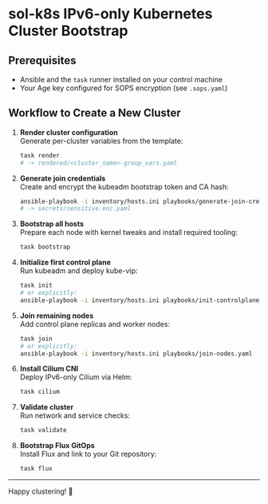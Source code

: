 # sol-k8s IPv6-only Kubernetes Cluster Bootstrap

## Prerequisites

- Ansible and the `task` runner installed on your control machine
- Your Age key configured for SOPS encryption (see `.sops.yaml`)

## Workflow to Create a New Cluster

1. **Render cluster configuration**  
   Generate per-cluster variables from the template:
   ```bash
   task render
   # -> rendered/<cluster_name>-group_vars.yaml
   ```

2. **Generate join credentials**  
   Create and encrypt the kubeadm bootstrap token and CA hash:
   ```bash
   ansible-playbook -i inventory/hosts.ini playbooks/generate-join-creds.yaml
   # -> secrets/sensitive.enc.yaml
   ```

3. **Bootstrap all hosts**  
   Prepare each node with kernel tweaks and install required tooling:
   ```bash
   task bootstrap
   ```

4. **Initialize first control plane**  
   Run kubeadm and deploy kube-vip:
   ```bash
   task init
   # or explicitly:
   ansible-playbook -i inventory/hosts.ini playbooks/init-controlplane.yaml
   ```

5. **Join remaining nodes**  
   Add control plane replicas and worker nodes:
   ```bash
   task join
   # or explicitly:
   ansible-playbook -i inventory/hosts.ini playbooks/join-nodes.yaml
   ```

6. **Install Cilium CNI**  
   Deploy IPv6-only Cilium via Helm:
   ```bash
   task cilium
   ```

7. **Validate cluster**  
   Run network and service checks:
   ```bash
   task validate
   ```

8. **Bootstrap Flux GitOps**  
   Install Flux and link to your Git repository:
   ```bash
   task flux
   ```

---
Happy clustering! 🎉
